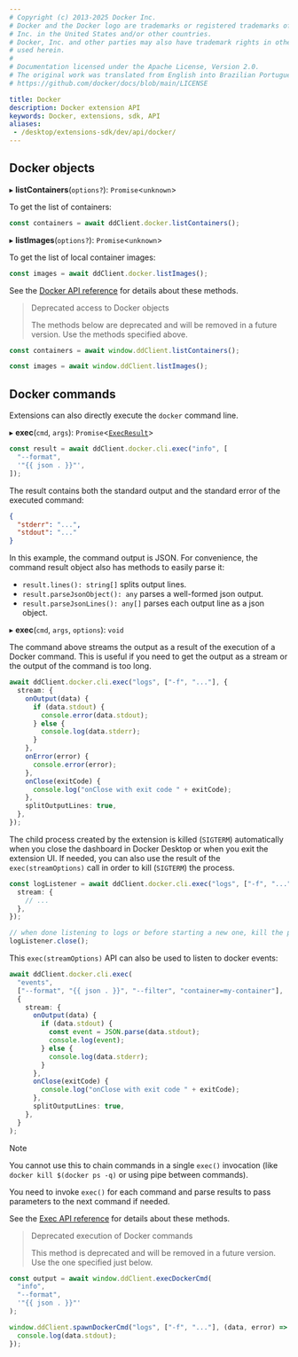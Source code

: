```yaml
---
# Copyright (c) 2013-2025 Docker Inc.
# Docker and the Docker logo are trademarks or registered trademarks of Docker,
# Inc. in the United States and/or other countries.
# Docker, Inc. and other parties may also have trademark rights in other terms
# used herein.
#
# Documentation licensed under the Apache License, Version 2.0.
# The original work was translated from English into Brazilian Portuguese.
# https://github.com/docker/docs/blob/main/LICENSE

title: Docker
description: Docker extension API
keywords: Docker, extensions, sdk, API
aliases:
 - /desktop/extensions-sdk/dev/api/docker/
---
```

## Docker objects

▸ **listContainers**(`options?`): `Promise`<`unknown`\>

To get the list of containers:

```typescript
const containers = await ddClient.docker.listContainers();
```

▸ **listImages**(`options?`): `Promise`<`unknown`\>

To get the list of local container images:

```typescript
const images = await ddClient.docker.listImages();
```

See the [Docker API reference](/reference/api/extensions-sdk/Docker.md) for details about these methods.

> Deprecated access to Docker objects
>
> The methods below are deprecated and will be removed in a future version. Use the methods specified above.

```typescript
const containers = await window.ddClient.listContainers();

const images = await window.ddClient.listImages();
```

## Docker commands

Extensions can also directly execute the `docker` command line.

▸ **exec**(`cmd`, `args`): `Promise`<[`ExecResult`](/reference/api/extensions-sdk/ExecResult.md)\>

```typescript
const result = await ddClient.docker.cli.exec("info", [
  "--format",
  '"{{ json . }}"',
]);
```

The result contains both the standard output and the standard error of the executed command:

```json
{
  "stderr": "...",
  "stdout": "..."
}
```

In this example, the command output is JSON.
For convenience, the command result object also has methods to easily parse it:

- `result.lines(): string[]` splits output lines.
- `result.parseJsonObject(): any` parses a well-formed json output.
- `result.parseJsonLines(): any[]` parses each output line as a json object.

▸ **exec**(`cmd`, `args`, `options`): `void`

The command above streams the output as a result of the execution of a Docker command.
This is useful if you need to get the output as a stream or the output of the command is too long.

```typescript
await ddClient.docker.cli.exec("logs", ["-f", "..."], {
  stream: {
    onOutput(data) {
      if (data.stdout) {
        console.error(data.stdout);
      } else {
        console.log(data.stderr);
      }
    },
    onError(error) {
      console.error(error);
    },
    onClose(exitCode) {
      console.log("onClose with exit code " + exitCode);
    },
    splitOutputLines: true,
  },
});
```

The child process created by the extension is killed (`SIGTERM`) automatically when you close the dashboard in Docker Desktop or when you exit the extension UI.
If needed, you can also use the result of the `exec(streamOptions)` call in order to kill (`SIGTERM`) the process.

```typescript
const logListener = await ddClient.docker.cli.exec("logs", ["-f", "..."], {
  stream: {
    // ...
  },
});

// when done listening to logs or before starting a new one, kill the process
logListener.close();
```

This `exec(streamOptions)` API can also be used to listen to docker events:

```typescript
await ddClient.docker.cli.exec(
  "events",
  ["--format", "{{ json . }}", "--filter", "container=my-container"],
  {
    stream: {
      onOutput(data) {
        if (data.stdout) {
          const event = JSON.parse(data.stdout);
          console.log(event);
        } else {
          console.log(data.stderr);
        }
      },
      onClose(exitCode) {
        console.log("onClose with exit code " + exitCode);
      },
      splitOutputLines: true,
    },
  }
);
```

> [!NOTE]
>
>You cannot use this to chain commands in a single `exec()` invocation (like `docker kill $(docker ps -q)` or using pipe between commands).
>
> You need to invoke `exec()` for each command and parse results to pass parameters to the next command if needed.

See the [Exec API reference](/reference/api/extensions-sdk/Exec.md) for details about these methods.

> Deprecated execution of Docker commands
>
> This method is deprecated and will be removed in a future version. Use the one specified just below.

```typescript
const output = await window.ddClient.execDockerCmd(
  "info",
  "--format",
  '"{{ json . }}"'
);

window.ddClient.spawnDockerCmd("logs", ["-f", "..."], (data, error) => {
  console.log(data.stdout);
});
```
